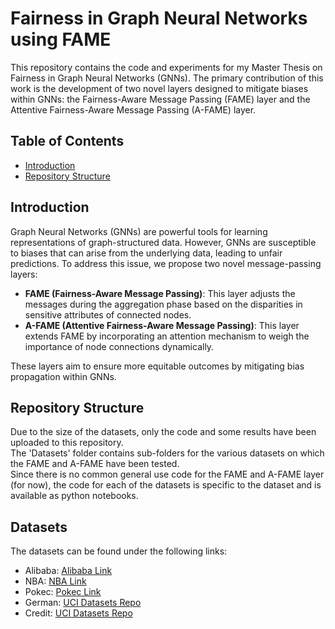 # Fairness in Graph Neural Networks using FAME

This repository contains the code and experiments for my Master Thesis on Fairness in Graph Neural Networks (GNNs). The primary contribution of this work is the development of two novel layers designed to mitigate biases within GNNs: the Fairness-Aware Message Passing (FAME) layer and the Attentive Fairness-Aware Message Passing (A-FAME) layer.

## Table of Contents
- [Introduction](#introduction)
- [Repository Structure](#repository-structure)

## Introduction

Graph Neural Networks (GNNs) are powerful tools for learning representations of graph-structured data. However, GNNs are susceptible to biases that can arise from the underlying data, leading to unfair predictions. To address this issue, we propose two novel message-passing layers:

- **FAME (Fairness-Aware Message Passing)**: This layer adjusts the messages during the aggregation phase based on the disparities in sensitive attributes of connected nodes.
- **A-FAME (Attentive Fairness-Aware Message Passing)**: This layer extends FAME by incorporating an attention mechanism to weigh the importance of node connections dynamically.

These layers aim to ensure more equitable outcomes by mitigating bias propagation within GNNs.

## Repository Structure
Due to the size of the datasets, only the code and some results have been uploaded to this repository.  
The 'Datasets' folder contains sub-folders for the various datasets on which the FAME and A-FAME have been tested.  
Since there is no common general use code for the FAME and A-FAME layer (for now), the code for each of the datasets is specific to the dataset and is available as python notebooks.

## Datasets
The datasets can be found under the following links: 
- Alibaba: [Alibaba Link](https://tianchi.aliyun.com/dataset/56)
- NBA: [NBA Link](https://www.kaggle.com/datasets/noahgift/social-power-nba)
- Pokec: [Pokec Link](https://snap.stanford.edu/data/soc-Pokec.html)
- German: [UCI Datasets Repo](https://archive.ics.uci.edu/)
- Credit: [UCI Datasets Repo](https://archive.ics.uci.edu/)
